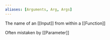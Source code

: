 ```yaml
---
aliases: [Arguments, Arg, Args]
---
```


The name of an [[Input]] from within a [[Function]]

Often mistaken by [[Parameter]]
